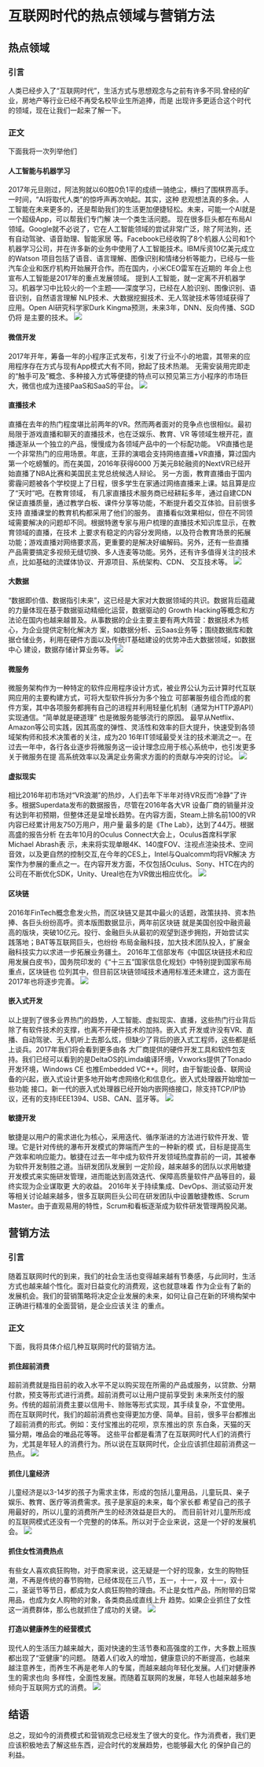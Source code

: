 # 互联网时代的热点领域与营销方法
## 热点领域
### 引言
人类已经步入了“互联网时代”，生活方式与思想观念与之前有许多不同.曾经的矿业，房地产等行业已经不再受名校毕业生所追捧，而是
出现许多更适合这个时代的领域，现在让我们一起来了解一下。
###  正文
下面我将一次列举他们
#### 人工智能与机器学习 
2017年元旦刚过，阿法狗就以60胜0负1平的成绩一骑绝尘，横扫了围棋界高手。一时间，“AI将取代人类”的惊呼声再次响起。其实，这种
悲观想法真的多余。人工智能在未来更多的，还是帮助我们的生活更加便捷轻松。未来，可能一个AI就是一个超级App，可以帮我们专门解
决一个类生活问题。 
现在很多巨头都在布局AI领域。Google就不必说了，它在人工智能领域的尝试非常广泛，除了阿法狗，还有自动驾驶、语音助理、智能家居
等。Facebook已经收购了8个机器人公司和1个机器学习公司，并在许多新的业务中使用了人工智能技术。IBM斥资10亿美元成立的Watson
项目包括了语音、语言理解、图像识别和情绪分析等能力，已经与一些汽车企业和医疗机构开始展开合作。而在国内，小米CEO雷军在近期的
年会上也宣布人工智能是2017年的重点发展领域。 
提到人工智能，就一定离不开机器学习。机器学习中比较火的一个主题——深度学习，已经在人脸识别、图像识别、语音识别，自然语言理解
NLP技术、大数据挖掘技术、无人驾驶技术等领域获得了应用。Open AI研究科学家Durk Kingma预测，未来3年，DNN、反向传播、SGD仍将
是主要的技术。
![](http://dl2.iteye.com/upload/attachment/0122/5838/39f4e18a-0faa-389f-9755-1c5b108402ea.png)
#### 微信开发 
2017年开年，筹备一年的小程序正式发布，引发了行业不小的地震，其带来的应用程序存在方式与现有App模式大有不同，掀起了技术热潮。
无需安装用完即走的“触手可及”概念、多种接入方式等便捷的特点可以预见第三方小程序的市场巨大，微信也成为连接PaaS和SaaS的平台。 
![](http://dl2.iteye.com/upload/attachment/0122/5845/e3bbc094-56c6-3c44-8d8f-3cc8744a07cd.png)
#### 直播技术
直播在去年的热门程度堪比前两年的VR。然而两者面对的竞争点也很相似。最初局限于游戏直播和聊天的直播技术，也在泛娱乐、教育、VR
等领域生根开花，直播逐渐从一个独立的产品，慢慢成为各领域产品中的一个标配功能。 
VR直播也是一个非常热门的应用场景。年底，王菲的演唱会支持网络直播+VR直播，算过国内第一个吃螃蟹的。而在美国，2016年获得6000
万美元B轮融资的NextVR已经开始直播了NBA比赛和美国民主党总统候选人辩论。
另一方面，教育直播由于国内雾霾问题被各个学校提上了日程，很多学生在家通过网络直播来上课。姑且算是应了“天时”吧。在教育领域，
有几家直播技术服务商已经耕耘多年，通过自建CDN保证直播质量，通过教学白板、课件分享等功能，不断提升着交互体验。目前很多支持
直播课堂的教育机构都采用了他们的服务。 
直播看似效果相似，但在不同领域需要解决的问题却不同。根据特邀专家与用户梳理的直播技术知识库显示，在教育领域的直播，在技术
上要求有稳定的内容分发网络，以及符合教育场景的拓展功能；游戏直播对网络要求高，更重要的是解决好编解码。另外，还有一些直播
产品需要搞定多视频无缝切换、多人连麦等功能。另外，还有许多值得关注的技术点，比如基础的流媒体协议、开源项目、系统架构、CDN、
交互技术等。 
![](http://dl2.iteye.com/upload/attachment/0122/5849/d6802dac-dc0c-361e-8901-90ee9d64c0eb.png)
#### 大数据 
“数据即价值、数据指引未来”，这已经是大家对大数据领域的共识。数据背后蕴藏的力量体现在基于数据驱动精细化运营，数据驱动的
Growth Hacking等概念和方法论在国内也越来越普及。从事数据的企业主要主要有两大阵营：数据技术为核心，为企业提供定制化解决方
案，如数据分析、云Saas业务等；围绕数据库和数据仓储业务，利用在硬件方面以及传统IT基础建设的优势冲击大数据领域，如数据中心
建设，数据存储计算业务等。
![](http://dl2.iteye.com/upload/attachment/0122/5851/4612c04f-39c2-37b1-9c68-dea1b56f07b4.png)
#### 微服务 
微服务架构作为一种特定的软件应用程序设计方式，被业界公认为云计算时代互联网应用的主要构建方式，可将大型软件拆分为多个独立
可部署服务组合而成的套件方案，其中各项服务都拥有自己的进程并利用轻量化机制（通常为HTTP源API）实现通信。“简单就是硬道理”
也是微服务能够流行的原因。
最早从Netflix、Amazon等公司实践，因其高度的弹性、灵活性和效率的巨大提升，快速受到各领域架构师和技术决策者的关注，成为20
16年IT领域最受关注的技术潮流之一。在过去一年中，各行各业逐步将微服务这一设计理念应用于核心系统中，也引发更多关于微服务在提
高系统效率以及满足业务需求方面的的贡献与冲突的讨论。
![](http://dl2.iteye.com/upload/attachment/0122/5853/5b762f9e-5f87-3167-a934-a6e790d88cc3.png)
#### 虚拟现实 
相比2016年初市场对“VR浪潮”的热炒，人们去年下半年对待VR反而“冷静”了许多。根据Superdata发布的数据报告，尽管在2016年各大VR
设备厂商的销量并没有达到年初预期，但整体还是呈增长趋势。在内容方面，Steam上排名前100的VR内容已经累计用友750万用户，用户量
最多的是《The Lab》，达到了44万。根据高盛的报告分析 在去年10月的Oculus Connect大会上，Oculus首席科学家Michael Abrash表
示，未来将实现单眼4K、140度FOV、注视点渲染技术、空间音效，以及更自然的控制交互,在今年的CES上，Intel与Qualcomm均将VR解决
方案作为参展的重点之一。在内容开发方面，不仅包括Oculus、Sony、HTC在内的公司在不断优化SDK，Unity、Ureal也在为VR做出相应优化。 
![](http://dl2.iteye.com/upload/attachment/0122/5855/5a7a2f7e-3c8c-3f1f-b3c2-9852700e7272.png)
#### 区块链 
2016年FinTech概念愈发火热，而区块链又是其中最火的话题，政策扶持、资本热捧、各巨头纷纷高呼。资本版图数据显示，两年前区块链
就是美国创投中融资最高的版块，突破10亿元。投行、金融巨头从最初的观望到逐步拥抱，开始尝试实践落地；BAT等互联网巨头，也纷纷
布局金融科技，加大技术团队投入，扩展金融科技实力以求进一步拓展业务疆土。 
2016年工信部发布《中国区块链技术和应用发展白皮书》，国务院印发的《“十三五”国家信息化规划》中特别提到国家布局重点，区块链也
位列其中，但目前区块链领域技术通用标准还未建立，这方面在2017年也将逐步完善。
![](http://dl2.iteye.com/upload/attachment/0122/5857/1fb91fb6-0d2b-3147-be2f-518360a9736d.png)
#### 嵌入式开发 
以上提到了很多业界热门的趋势，人工智能、虚拟现实、直播，这些热门行业背后除了有软件技术的支撑，也离不开硬件技术的加持。嵌入式
开发或许没有VR、直播、自动驾驶、无人机听上去那么炫，但缺少了背后的嵌入式工程师，这些都是纸上谈兵。2017年我们将会看到更多由各
大厂商提供的硬件开发工具和软件包支持。我们已经可以看到的是DeltaOS的Limda编译环境，Vxworks提供了Tonado开发环境，Windows CE
也推Embedded VC++。同时，由于智能设备、联网设备的兴起，嵌入式设计更多地开始考虑网络化和信息化。嵌入式处理器开始增加一些功能
接口。新一代的嵌入式处理器已经开始内嵌网络接口，除支持TCP/IP协议，还有的支持IEEE1394、USB、CAN、蓝牙等。 
![](http://dl2.iteye.com/upload/attachment/0122/5860/9e28a3fd-8bb9-3414-9997-4f5a156366d9.png)
#### 敏捷开发 
敏捷是以用户的需求进化为核心，采用迭代、循序渐进的方法进行软件开发、管理。它是针对传统的瀑布开发模式的弊端而产生的一种新的模
式，目标是提高生产效率和响应能力。敏捷在过去一年中成为软件开发领域热度靠前的一词，其被奉为软件开发制胜之道。当研发团队发展到
一定阶段，越来越多的团队以求用敏捷开发模式来实施研发管理，进而能达到高效迭代、保障高质量软件产品等目的，最终实现为企业谋取更
大的收益。 2016年关于持续集成、DevOps、测试驱动开发等相关讨论越来越多，很多互联网巨头公司在研发团队中设置敏捷教练、Scrum 
Master。由于直观易用的特性，Scrum和看板逐渐成为软件研发管理两股风潮。 
## 营销方法
### 引言
随着互联网时代的到来，我们的社会生活也变得越来越有节奏感，与此同时，生活方式也越来越个性化。面对日益变化的消费观，这也就意味着
作为企业有了新的发展机会。我们的营销策略将决定企业发展的未来，如何让自己在新的环境构架中正确进行精准的全面营销，是企业应该关注
的重点。
### 正文
下面，我将具体介绍几种互联网时代的营销方法。
#### 抓住超前消费
超前消费就是指目前的收入水平不足以购买现在所需的产品或服务，以贷款、分期付款，预支等形式进行消费。超前消费可以让用户提前享受到
未来所支付的服务。传统的超前消费主要以信用卡、赊账等形式实现，其手续复杂，不宜使用。
而在互联网时代，我们的超前消费也变得更加方便、简单。目前，很多平台都推出了超前消费的形式。例如：支付宝推出的花呗，京东推出的京
东白条，天猫的天猫分期，唯品会的唯品花等等。
这些平台都是看清了在互联网时代人们的消费行为，尤其是年轻人的消费行为。所以说在互联网时代，企业应该抓住超前消费这一热点。
![](https://timgsa.baidu.com/timg?image&quality=80&size=b9999_10000&sec=1546504032&di=56b74d7d5cfe0095e3a8ec5a1cb6eba9&imgtype=jpg&er=1&src=http%3A%2F%2Fah.offcn.com%2Fdl%2F2017%2F0525%2F20170525092236146.jpg)
#### 抓住儿童经济
儿童经济是以3-14岁的孩子为需求主体，形成的包括儿童用品，儿童玩具、亲子娱乐、教育、医疗等消费需求。孩子是家庭的未来，每个家长都
希望自己的孩子用最好的，所以儿童的消费所产生的经济效益是巨大的。
而目前针对儿童所形成的互联网模式还没有一个完整的的体系。所以对于企业来说，这是一个好的发展机会。
![](https://ss2.bdstatic.com/70cFvnSh_Q1YnxGkpoWK1HF6hhy/it/u=3416846382,1712988474&fm=26&gp=0.jpg)
#### 抓住女性消费热点
有些女人喜欢疯狂购物，对于商家来说，这无疑是一个好的现象，女生的购物狂潮，不再是传统的春节购物，已经体现在三八节，五一，十一，双
十一，双十二，圣诞节等节日，都成为女人疯狂购物的理由。不止是女性产品，所附带的日常用品，也成为女人购物的对象，各类商品成直线上升
趋势。如果企业抓住了女性这一消费群体，那么也就抓住了成功的关键。
![](https://timgsa.baidu.com/timg?image&quality=80&size=b9999_10000&sec=1545909489621&di=6082f5d1f94e7ae2d485a079bab56a1a&imgtype=0&src=http%3A%2F%2Fimage1.hhczy.com%2Fweb%2F2016%2F12%2F16%2F0820821617840146.700x700.jpg)
#### 打造以健康养生的经营模式
现代人的生活压力越来越大，面对快速的生活节奏和高强度的工作，大多数上班族都出现了“亚健康”的问题。
随着人们收入的增加，健康意识的不断提高，也越来越注意养生，而养生不再是老年人的专属，而越来越向年轻化发展。人们对健康养生的需求也向
多样性，全面性发展。而随着互联网的发展，年轻人也越来越多地倾向于互联网方式的消费。
![](https://timgsa.baidu.com/timg?image&quality=80&size=b9999_10000&sec=1546504303&di=5f22118ebb6207a391f7f36addba4a03&imgtype=jpg&er=1&src=http%3A%2F%2Fimg.smzy.com%2Fimges%2F2017%2F0406%2F20170406014939257.jpg)
## 结语
总之，现如今的消费模式和营销观念已经发生了很大的变化。作为消费者，我们更应该积极地去了解这些东西，迎合时代的发展趋势，也能够最大化
的保护自己的利益。
